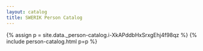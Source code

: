 ```yaml
---
layout: catalog
title: SWERIK Person Catalog
---
```

{% assign p = site.data._person-catalog.i-XkAPddbHxSrxgEhj4f98qz %}
{% include person-catalog.html p=p %}

